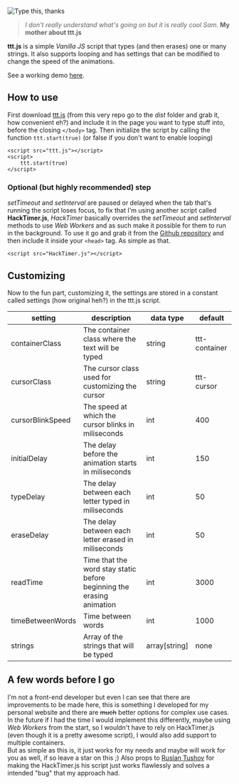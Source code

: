 ![Type this, thanks](https://i.imgur.com/LgPBylM.png)

> *I don't really understand what's going on but it is really cool Sam.*
> **My mother about ttt.js**

**ttt.js** is a simple *Vanilla JS* script that types (and then erases) one or many strings. It also supports looping and has settings that can be modified to change the speed of the animations.

See a working demo [here](https://samuelclinton.github.io/typethisthanks/).

## How to use

First download [ttt.js](https://github.com/samuelclinton/typethisthanks/tree/main/dist) (from this very repo go to the *dist* folder and grab it, how convenient eh?) and include it in the page you want to type stuff into, before the closing `</body>` tag. Then initialize the script by calling the function `ttt.start(true)` (or false if you don't want to enable looping)

	<script src="ttt.js"></script>
	<script>
		ttt.start(true)
	</script>

### Optional (but highly recommended) step

*setTimeout* and *setInterval* are paused or delayed when the tab that's running the script loses focus, to fix that I'm using another script called **HackTimer.js**, *HackTimer* basically overrides the *setTimeout* and *setInterval* methods to use *Web Workers* and as such make it possible for them to run in the background.
To use it go and grab it from the [Github repository](https://github.com/turuslan/HackTimer) and then include it inside your `<head>` tag. As simple as that.

	<script src="HackTimer.js"></script>

## Customizing
Now to the fun part, customizing it, the settings are stored in a constant called settings (how original heh?) in the ttt.js script.

| setting | description | data type | default |
|--|--|--|--|
| containerClass | The container class where the text will be typed | string | ttt-container |
| cursorClass | The cursor class used for customizing the cursor | string | ttt-cursor |
| cursorBlinkSpeed | The speed at which the cursor blinks in miliseconds | int| 400 |
| initialDelay | The delay before the animation starts in miliseconds | int | 150 |
| typeDelay | The delay between each letter typed in miliseconds | int | 50 |
| eraseDelay | The delay between each letter erased in miliseconds | int | 50 |
| readTime | Time that the word stay static before beginning the erasing animation | int | 3000 |
| timeBetweenWords | Time between words | int | 1000 |
| strings | Array of the strings that will be typed | array[string]| none |

## A few words before I go
I'm not a front-end developer but even I can see that there are improvements to be made here, this is something I developed for my personal website and there are ~~much~~ better options for complex use cases.  In the future if I had the time I would implement this differently, maybe using *Web Workers* from the start, so I wouldn't have to rely on HackTimer.js (even though it is a pretty awesome script), I would also add support to multiple containers.  
But as simple as this is, it just works for my needs and maybe will work for you as well, if so leave a star on this ;)
Also props to [Ruslan Tushov](https://github.com/turuslan) for making the HackTimer.js his script just works flawlessly and solves a intended "bug" that my approach had.
